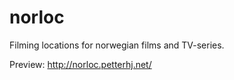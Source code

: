 norloc
======

Filming locations for norwegian films and TV-series.

Preview: http://norloc.petterhj.net/
